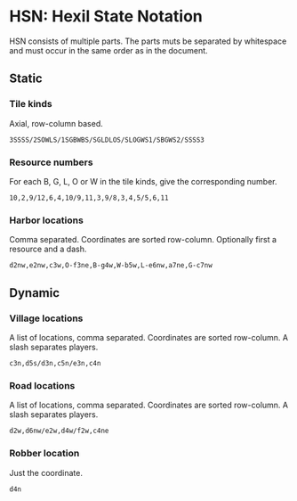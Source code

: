 # HSN: Hexil State Notation

HSN consists of multiple parts. The parts muts be separated by whitespace and
must occur in the same order as in the document.

## Static

### Tile kinds

Axial, row-column based.

```
3SSSS/2SOWLS/1SGBWBS/SGLDLOS/SLOGWS1/SBGWS2/SSSS3
```

### Resource numbers

For each B, G, L, O or W in the tile kinds, give the corresponding number.

```
10,2,9/12,6,4,10/9,11,3,9/8,3,4,5/5,6,11
```

### Harbor locations

Comma separated. Coordinates are sorted row-column. Optionally first a resource
and a dash.

```
d2nw,e2nw,c3w,O-f3ne,B-g4w,W-b5w,L-e6nw,a7ne,G-c7nw
```

## Dynamic

### Village locations

A list of locations, comma separated. Coordinates are sorted row-column. A
slash separates players.

```
c3n,d5s/d3n,c5n/e3n,c4n
```

### Road locations

A list of locations, comma separated. Coordinates are sorted row-column. A
slash separates players.

```
d2w,d6nw/e2w,d4w/f2w,c4ne
```

### Robber location

Just the coordinate.

```
d4n
```
